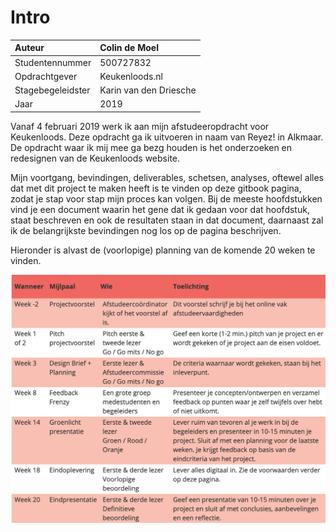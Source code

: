 # Intro

| Auteur | Colin de Moel |
| :--- | :--- |
| Studentennummer | 500727832 |
| Opdrachtgever | Keukenloods.nl |
| Stagebegeleidster | Karin van den Driesche |
| Jaar | 2019 |

Vanaf 4 februari 2019 werk ik aan mijn afstudeeropdracht voor Keukenloods. Deze opdracht ga ik uitvoeren in naam van Reyez! in Alkmaar. De opdracht waar ik mij mee ga bezg houden is het onderzoeken en redesignen van de Keukenloods website. 

Mijn voortgang, bevindingen, deliverables, schetsen, analyses, oftewel alles dat met dit project te maken heeft is te vinden op deze gitbook pagina, zodat je stap voor stap mijn proces kan volgen. Bij de meeste hoofdstukken vind je een document waarin het gene dat ik gedaan voor dat hoofdstuk, staat beschreven en ook de resultaten staan in dat document, daarnaast zal ik de belangrijkste bevindingen nog los op de pagina beschrijven.

Hieronder is alvast de \(voorlopige\) planning van de komende 20 weken te vinden.

![Dit is de planning vanuit school voor mijn project](.gitbook/assets/image%20%2822%29.png)



